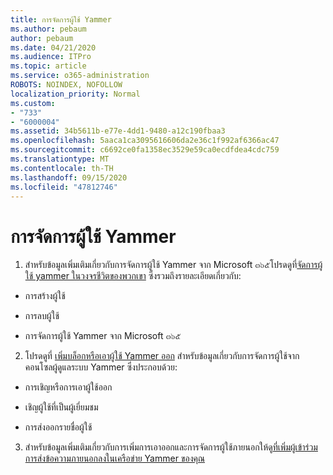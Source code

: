 ```yaml
---
title: การจัดการผู้ใช้ Yammer
ms.author: pebaum
author: pebaum
ms.date: 04/21/2020
ms.audience: ITPro
ms.topic: article
ms.service: o365-administration
ROBOTS: NOINDEX, NOFOLLOW
localization_priority: Normal
ms.custom:
- "733"
- "6000004"
ms.assetid: 34b5611b-e77e-4dd1-9480-a12c190fbaa3
ms.openlocfilehash: 5aaca1ca3095616606da2e36c1f992af6366ac47
ms.sourcegitcommit: c6692ce0fa1358ec3529e59ca0ecdfdea4cdc759
ms.translationtype: MT
ms.contentlocale: th-TH
ms.lasthandoff: 09/15/2020
ms.locfileid: "47812746"
---
```

# <a name="managing-yammer-users"></a>การจัดการผู้ใช้ Yammer

1. สำหรับข้อมูลเพิ่มเติมเกี่ยวกับการจัดการผู้ใช้ Yammer จาก Microsoft ๓๖๕โปรดดูที่[จัดการผู้ใช้ yammer ในวงจรชีวิตของพวกเขา](https://docs.microsoft.com/yammer/manage-yammer-users/manage-users-across-their-lifecycle) ซึ่งรวมถึงรายละเอียดเกี่ยวกับ:

  - การสร้างผู้ใช้

  - การลบผู้ใช้

  - การจัดการผู้ใช้ Yammer จาก Microsoft ๓๖๕

2. โปรดดูที่ [เพิ่มบล็อกหรือเอาผู้ใช้ Yammer ออก](https://alchemyportal.azurewebsites.net/Rule/ManageYammer%20users%20across%20their%20lifecycle%20from%20Office%20365) สำหรับข้อมูลเกี่ยวกับการจัดการผู้ใช้จากคอนโซลผู้ดูแลระบบ Yammer ซึ่งประกอบด้วย:

  - การเชิญหรือการเอาผู้ใช้ออก

  - เชิญผู้ใช้ที่เป็นผู้เยี่ยมชม

  - การส่งออกรายชื่อผู้ใช้

3. สำหรับข้อมูลเพิ่มเติมเกี่ยวกับการเพิ่มการเอาออกและการจัดการผู้ใช้ภายนอกให้ดู[ที่เพิ่มผู้เข้าร่วมการส่งข้อความภายนอกลงในเครือข่าย Yammer ของคุณ](https://docs.microsoft.com/yammer/work-with-external-users/add-external-participants)
